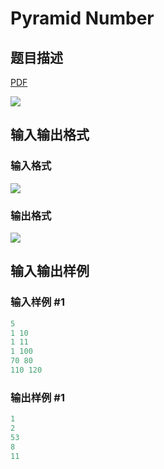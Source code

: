 # Pyramid Number

## 题目描述

[problemUrl]: https://uva.onlinejudge.org/index.php?option=com_onlinejudge&Itemid=8&category=27&page=show_problem&problem=2517

[PDF](https://uva.onlinejudge.org/external/115/p11522.pdf)

![](https://cdn.luogu.com.cn/upload/vjudge_pic/UVA11522/4d9b3f92f469391d35811f0ca079c5009f4c555f.png)

## 输入输出格式

### 输入格式

![](https://cdn.luogu.com.cn/upload/vjudge_pic/UVA11522/f93fee724a6ccf9c1a5083dd1e3b29f8d25b057f.png)

### 输出格式

![](https://cdn.luogu.com.cn/upload/vjudge_pic/UVA11522/a06625c29e48dc62df35d07357405c3fe7cd937b.png)

## 输入输出样例

### 输入样例 #1

```cpp
5
1 10
1 11
1 100
70 80
110 120
```


### 输出样例 #1

```cpp
1
2
53
8
11
```


